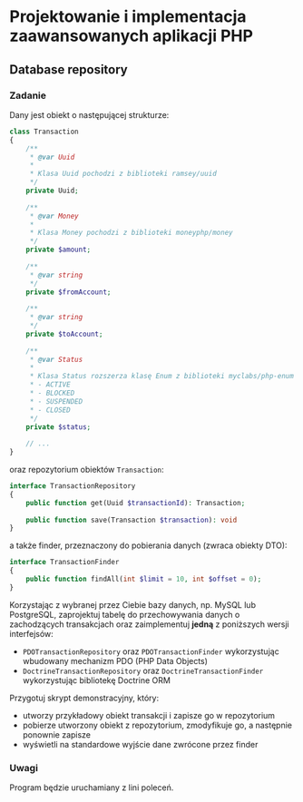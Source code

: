 # Projektowanie i implementacja zaawansowanych aplikacji PHP

## Database repository


### Zadanie

Dany jest obiekt o następującej strukturze:

```php
class Transaction
{
    /**
     * @var Uuid 
     *
     * Klasa Uuid pochodzi z biblioteki ramsey/uuid
     */ 
    private Uuid;
    
    /**
     * @var Money
     *
     * Klasa Money pochodzi z biblioteki moneyphp/money
     */
    private $amount;
    
    /**
     * @var string
     */
    private $fromAccount;
    
    /**
     * @var string
     */
    private $toAccount;
    
    /**
     * @var Status
     *
     * Klasa Status rozszerza klasę Enum z biblioteki myclabs/php-enum i reprezentuje jeden ze statusów konta:
     * - ACTIVE
     * - BLOCKED
     * - SUSPENDED
     * - CLOSED
     */
    private $status;
    
    // ...
}
```

oraz repozytorium obiektów `Transaction`:

```php
interface TransactionRepository
{
    public function get(Uuid $transactionId): Transaction;
    
    public function save(Transaction $transaction): void
}
```

a także finder, przeznaczony do pobierania danych (zwraca obiekty DTO):

```php
interface TransactionFinder
{
    public function findAll(int $limit = 10, int $offset = 0);
}
```

Korzystając z wybranej przez Ciebie bazy danych, np. MySQL lub PostgreSQL, zaprojektuj tabelę do przechowywania danych o zachodzących transakcjach oraz zaimplementuj __jedną__ z poniższych wersji interfejsów:

- `PDOTransactionRepository` oraz `PDOTransactionFinder` wykorzystując wbudowany mechanizm PDO (PHP Data Objects)
- `DoctrineTransactionRepository` oraz `DoctrineTransactionFinder` wykorzystując bibliotekę Doctrine ORM

Przygotuj skrypt demonstracyjny, który:
 
- utworzy przykładowy obiekt transakcji i zapisze go w repozytorium
- pobierze utworzony obiekt z repozytorium, zmodyfikuje go, a następnie ponownie zapisze
- wyświetli na standardowe wyjście dane zwrócone przez finder


### Uwagi

Program będzie uruchamiany z lini poleceń.
